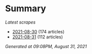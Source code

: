 # Summary
*Latest scrapes*
* [2021-08-30](https://github.com/nuuuwan/news_lk/blob/data/news_lk.2021-08-30.json) (174 articles)
* [2021-08-31](https://github.com/nuuuwan/news_lk/blob/data/news_lk.2021-08-31.json) (112 articles)

*Generated at 09:08PM, August 31, 2021*